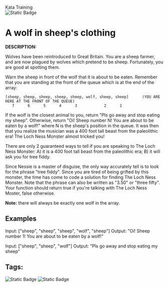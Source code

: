 Kata Training <br>
![Static Badge](https://img.shields.io/badge/8kyu%20-%20black?style=flat&logo=codewars&labelColor=B1361E&color=black)

# A wolf in sheep's clothing

**DESCRIPTION:**

Wolves have been reintroduced to Great Britain. You are a sheep farmer, and are now plagued by wolves which pretend to be sheep. Fortunately, you are good at spotting them.

Warn the sheep in front of the wolf that it is about to be eaten. Remember that you are standing at the front of the queue which is at the end of the array:

```
[sheep, sheep, sheep, sheep, sheep, wolf, sheep, sheep]      (YOU ARE HERE AT THE FRONT OF THE QUEUE)
   7      6      5      4      3            2      1
```

If the wolf is the closest animal to you, return "Pls go away and stop eating my sheep". Otherwise, return "Oi! Sheep number N! You are about to be eaten by a wolf!" where N is the sheep's position in the queue.
It was then that you realize the musician was a 400 foot tall beast from the paleolithic era! The Loch Ness Monster almost tricked you!

There are only 2 guaranteed ways to tell if you are speaking to The Loch Ness Monster: A) it is a 400 foot tall beast from the paleolithic era; B) it will ask you for tree fiddy.

Since Nessie is a master of disguise, the only way accurately tell is to look for the phrase "tree fiddy". Since you are tired of being grifted by this monster, the time has come to code a solution for finding The Loch Ness Monster. Note that the phrase can also be written as "3.50" or "three fifty". Your function should return true if you're talking with The Loch Ness Moster, false otherwise.

**Note:** there will always be exactly one wolf in the array.

## Examples

Input: ["sheep", "sheep", "sheep", "wolf", "sheep"]
Output: "Oi! Sheep number 1! You are about to be eaten by a wolf!"

Input: ["sheep", "sheep", "wolf"]
Output: "Pls go away and stop eating my sheep"

## Tags:

![Static Badge](https://img.shields.io/badge/fundamentals%20-%20purple?style=plastic) ![Static Badge](https://img.shields.io/badge/arrays%20-%20dodgerblue?style=plastic) 
